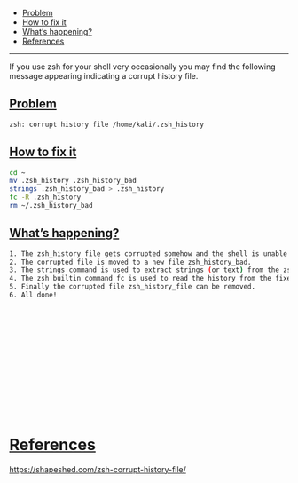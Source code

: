 - [Problem](#problem)
- [How to fix it](#how-to-fix-it)
- [What’s happening?](#whats-happening)
- [References](#references)

-------------------------------------------

If you use zsh for your shell very occasionally you may find the following message appearing indicating a corrupt history file.

## [Problem](#problem-1)
```sh
zsh: corrupt history file /home/kali/.zsh_history
```

## [How to fix it](#how-to-fix-it)
```sh
cd ~
mv .zsh_history .zsh_history_bad
strings .zsh_history_bad > .zsh_history
fc -R .zsh_history
rm ~/.zsh_history_bad
```

## [What’s happening?](#whats-happening)
```sh
1. The zsh_history file gets corrupted somehow and the shell is unable to read it.
2. The corrupted file is moved to a new file zsh_history_bad.
3. The strings command is used to extract strings (or text) from the zsh_history_bad file and the output is written to a new file zsh_history.
4. The zsh builtin command fc is used to read the history from the fixed zsh_history file.
5. Finally the corrupted file zsh_history_file can be removed.
6. All done!
```

## 
```sh

```

## 
```sh

```

## 
```sh

```

## 
```sh

```

## 
```sh

```

## 
```sh

```

## 
```sh

```

# [References](#references-1)

https://shapeshed.com/zsh-corrupt-history-file/